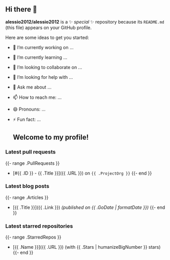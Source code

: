 ## Hi there 👋

**alessio2012/alessio2012** is a ✨ _special_ ✨ repository because its `README.md` (this file) appears on your GitHub profile.

Here are some ideas to get you started:

- 🔭 I’m currently working on ...
- 🌱 I’m currently learning ...
- 👯 I’m looking to collaborate on ...
- 🤔 I’m looking for help with ...
- 💬 Ask me about ...
- 📫 How to reach me: ...
- 😄 Pronouns: ...
- ⚡ Fun fact: ...

  ## Welcome to my profile!

### Latest pull requests

{{- range .PullRequests }}
* [#{{ .ID }} - {{ .Title }}]({{ .URL }}) on `{{ .ProjectOrg }}`
{{- end }}

### Latest blog posts

{{- range .Articles }}
* [{{ .Title }}]({{ .Link }}) *(published on {{ .GoDate | formatDate }})*
{{- end }}

### Latest starred repositories

{{- range .StarredRepos }}
* [{{ .Name }}]({{ .URL }}) (with {{ .Stars | humanizeBigNumber  }} stars)
{{- end }}
